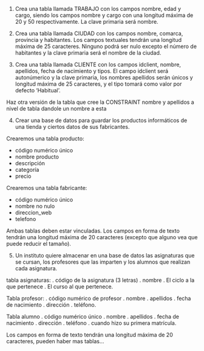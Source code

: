 
1. Crea una tabla llamada TRABAJO con los campos nombre, edad y cargo, siendo
los campos nombre y cargo con una longitud máxima de 20 y 50 respectivamente.
La clave primaria será nombre.

2. Crea una tabla llamada CIUDAD con los campos nombre, comarca, provincia y
habitantes. Los campos textuales tendrán una longitud máxima de 25 caracteres.
Ninguno podrá ser nulo excepto el número de habitantes y la clave primaria será el nombre
de la ciudad.

3. Crea una tabla llamada CLIENTE con los campos idclient, nombre, apellidos,
fecha de nacimiento y tipos. El campo idclient será autonúmerico y la clave primaria, los nombres apellidos serán únicos y longitud máxima de 25 caracteres, y el tipo tomará como valor por defecto ‘Habitual’.
 
 Haz otra versión de la tabla que cree la CONSTRAINT nombre y apellidos a nivel de tabla dandole un nombre a esta
 
4. Crear una base de datos para guardar los productos informáticos de una
tienda y ciertos datos de sus fabricantes. 

Crearemos una tabla producto:
- código numérico único
- nombre producto
- descripción
- categoría
- precio

Crearemos una tabla fabricante:
- código numérico único
- nombre no nulo
- direccion_web
- telefono

Ambas tablas deben estar vinculadas.
Los campos en forma de texto tendrán una longitud máxima de 20 caracteres
(excepto que alguno vea que puede reducir el tamaño).

5. Un instituto quiere almacenar en una base de datos las asignaturas que se
cursan, los profesores que las imparten y los alumnos que realizan cada
asignatura.

tabla asignaturas:
. código de la asignatura (3 letras)
. nombre
. El ciclo a la que pertenece
. El curso al que pertenece.

Tabla profesor: 
. código numérico de profesor
. nombre
. apellidos
. fecha de nacimiento
. dirección
. teléfono.

Tabla alumno
. código numérico único
. nombre 
. apellidos
. fecha de nacimiento
. dirección
. teléfono
. cuando hizo su primera matrícula.

Los campos en forma de texto tendrán una longitud máxima de 20 caracteres, pueden haber mas tablas...